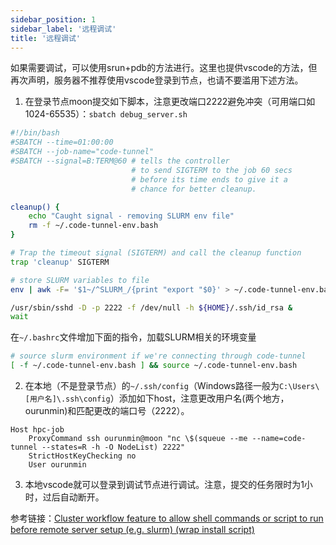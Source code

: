 ```yaml
---
sidebar_position: 1
sidebar_label: '远程调试'
title: '远程调试'
---
```


如果需要调试，可以使用srun+pdb的方法进行。这里也提供vscode的方法，但再次声明，服务器不推荐使用vscode登录到节点，也请不要滥用下述方法。

1. 在登录节点moon提交如下脚本，注意更改端口2222避免冲突（可用端口如1024-65535）：`sbatch debug_server.sh`

```bash
#!/bin/bash
#SBATCH --time=01:00:00
#SBATCH --job-name="code-tunnel"
#SBATCH --signal=B:TERM@60 # tells the controller
                           # to send SIGTERM to the job 60 secs
                           # before its time ends to give it a
                           # chance for better cleanup.

cleanup() {
    echo "Caught signal - removing SLURM env file"
    rm -f ~/.code-tunnel-env.bash
}

# Trap the timeout signal (SIGTERM) and call the cleanup function
trap 'cleanup' SIGTERM

# store SLURM variables to file
env | awk -F= '$1~/^SLURM_/{print "export "$0}' > ~/.code-tunnel-env.bash

/usr/sbin/sshd -D -p 2222 -f /dev/null -h ${HOME}/.ssh/id_rsa &
wait
```

在`~/.bashrc`文件增加下面的指令，加载SLURM相关的环境变量
```bash
# source slurm environment if we're connecting through code-tunnel
[ -f ~/.code-tunnel-env.bash ] && source ~/.code-tunnel-env.bash
```

2. 在本地（不是登录节点）的`~/.ssh/config`（Windows路径一般为`C:\Users\[用户名]\.ssh\config`）添加如下host，注意更改用户名(两个地方，ourunmin)和匹配更改的端口号（2222）。

```text
Host hpc-job
    ProxyCommand ssh ourunmin@moon "nc \$(squeue --me --name=code-tunnel --states=R -h -O NodeList) 2222"
    StrictHostKeyChecking no
    User ourunmin
```

3. 本地vscode就可以登录到调试节点进行调试。注意，提交的任务限时为1小时，过后自动断开。


参考链接：[Cluster workflow feature to allow shell commands or script to run before remote server setup (e.g. slurm) (wrap install script)
](https://github.com/microsoft/vscode-remote-release/issues/1722#issuecomment-1938924435)